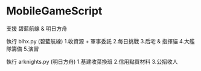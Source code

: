 # MobileGameScript
支援 碧藍航線 & 明日方舟

執行 blhx.py (碧藍航線)
1.收資源 + 軍事委託
2.每日挑戰
3.后宅 & 指揮貓
4.大艦隊籌備
5.演習

執行 arknights.py (明日方舟)
1.基建收菜換班
2.信用點買材料
3.公招收人